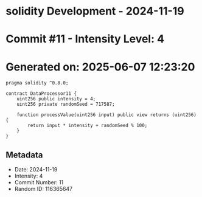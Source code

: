 ﻿# solidity Development - 2024-11-19
# Commit #11 - Intensity Level: 4
# Generated on: 2025-06-07 12:23:20
```solidity
pragma solidity ^0.8.0;

contract DataProcessor11 {
    uint256 public intensity = 4;
    uint256 private randomSeed = 717587;

    function processValue(uint256 input) public view returns (uint256) {
        return input * intensity + randomSeed % 100;
    }
}
```
## Metadata
- Date: 2024-11-19
- Intensity: 4
- Commit Number: 11
- Random ID: 116365647
